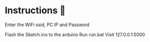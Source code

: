 # Instructions 💯

Enter the WiFi ssid, PC IP and Password

Flash the Sketch.ino to the arduino
Run run.bat
Visit 127.0.0.1:5000
